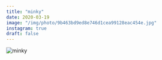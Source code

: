 ```yaml
---
title: "minky"
date: 2020-03-19
image: "/img/photo/9b463bd9ed8e746d1cea99128eac454e.jpg"
instagram: true
draft: false
---
```


![minky](/img/photo/9b463bd9ed8e746d1cea99128eac454e.jpg)
